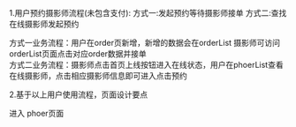 1.用户预约摄影师流程(未包含支付):
方式一:发起预约等待摄影师接单
方式二:查找在线摄影师发起预约

方式一业务流程：用户在order页新增，新增的数据会在orderList  摄影师可访问orderList页面点击对应order数据并接单  
方式二业务流程：摄影师点击首页上线按钮进入在线状态，用户在phoerList查看在线摄影师，点击相应摄影师信息即可进入点击预约

2.基于以上用户使用流程，页面设计要点

进入 phoer页面 
